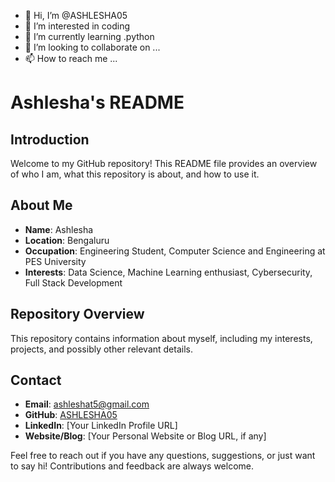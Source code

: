- 👋 Hi, I’m @ASHLESHA05
- 👀 I’m interested in  coding
- 🌱 I’m currently learning .python
- 💞️ I’m looking to collaborate on ...
- 📫 How to reach me ...

<!---
ASHLESHA05/ASHLESHA05 is a ✨ special ✨ repository because its `README.md` (this file) appears on your GitHub profile.
You can click the Preview link to take a look at your changes.
--->
# Ashlesha's README

## Introduction
Welcome to my GitHub repository! This README file provides an overview of who I am, what this repository is about, and how to use it.

## About Me
- **Name**: Ashlesha
- **Location**: Bengaluru
- **Occupation**: Engineering Student, Computer Science and Engineering at PES University
- **Interests**: Data Science, Machine Learning enthusiast, Cybersecurity, Full Stack Development

## Repository Overview
This repository contains information about myself, including my interests, projects, and possibly other relevant details.


## Contact
- **Email**: ashleshat5@gmail.com
- **GitHub**: [ASHLESHA05](https://github.com/ASHLESHA05)
- **LinkedIn**: [Your LinkedIn Profile URL]
- **Website/Blog**: [Your Personal Website or Blog URL, if any]

Feel free to reach out if you have any questions, suggestions, or just want to say hi! Contributions and feedback are always welcome.
